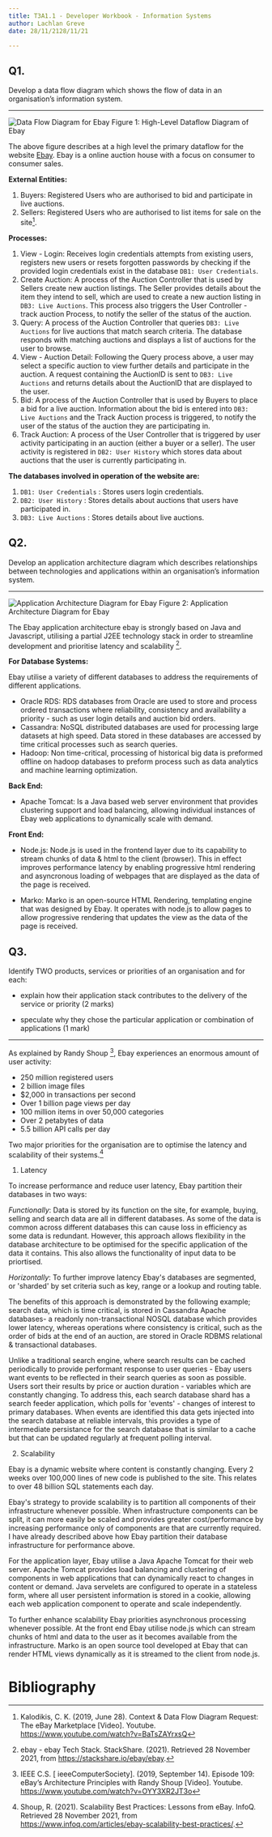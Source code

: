 ```yaml
---
title: T3A1.1 - Developer Workbook - Information Systems 
author: Lachlan Greve
date: 28/11/2128/11/21

---
```


Q1.
---

Develop a data flow diagram which shows the flow of data in an organisation’s information system.

----

![Data Flow Diagram for Ebay](EbayDFD.1.3.svg)
Figure 1: High-Level Dataflow Diagram of Ebay

The above figure describes at a high level the primary dataflow for the website [Ebay](https://www.ebay.com).  Ebay is a online auction house with a focus on consumer to consumer sales.

**External Entities:**

1. Buyers: Registered Users who are authorised to bid and participate in live auctions.
2. Sellers: Registered Users who are authorised to list items for sale on the site[^1].

**Processes:**

1. View - Login: Receives login credentials attempts from existing users, registers new users or resets forgotten passwords by checking if the provided login credentials exist in the database `DB1: User Credentials`.
2. Create Auction: A process of the Auction Controller that is used by Sellers create new auction listings. The Seller provides details about the item they intend to sell, which are used to create a new auction listing in `DB3: Live Auctions`. This process also triggers the User Controller - track auction Process, to notify the seller of the status of the auction.
3. Query: A process of the Auction Controller that queries `DB3: Live Auctions` for live auctions that match search criteria. The database responds with matching auctions and displays a list of auctions for the user to browse.
4. View - Auction Detail: Following the Query process above, a user may select a specific auction to view further details and participate in the auction. A request containing the AuctionID is sent to `DB3: Live Auctions` and returns details about the AuctionID that are displayed to the user.
5. Bid: A process of the Auction Controller that is used by Buyers to place a bid for a live auction. Information about the bid is entered into `DB3: Live Auctions` and the Track Auction process is triggered, to notify the user of the status of the auction they are participating in.
6. Track Auction: A process of the User Controller that is triggered by user activity participating in an auction (either a buyer or a seller). The user activity is registered in `DB2: User History` which stores data about auctions that the user is currently participating in.

**The databases involved in operation of the website are:**

1. `DB1: User Credentials` : Stores users login credentials.
2. `DB2: User History` : Stores details about auctions that users have participated in.
3. `DB3: Live Auctions` : Stores details about live auctions.

Q2.
---
Develop an application architecture diagram which describes relationships between technologies and applications within an organisation’s information system.

----

![Application Architecture Diagram for Ebay](EbayAAD1.2.svg)
Figure 2: Application Architecture Diagram for Ebay

The Ebay application architecture ebay is strongly based on Java and Javascript, utilising a partial J2EE technology stack in order to streamline development and prioritise latency and scalability [^2].

**For Database Systems:**

Ebay utilise a variety of different databases to address the requirements of different applications.

- Oracle RDS: RDS databases from Oracle are used to store and process ordered transactions where reliability, consistency and availability a priority - such as user login details and auction bid orders.
- Cassandra: NoSQL distributed databases are used for processing large datasets at high speed. Data stored in these databases are accessed by time critical processes such as search queries.
- Hadoop: Non time-critical, processing of historical big data is preformed offline on hadoop databases to preform process such as data analytics and machine learning optimization.

**Back End:** 
- Apache Tomcat: Is a Java based web server environment that provides clustering support and load balancing, allowing individual instances of Ebay web applications to dynamically scale with demand.

 **Front End:**

- Node.js: Node.js is used in the frontend layer due to its capability to stream chunks of data & html to the client (browser). This in effect improves performance latency by enabling progressive html rendering and asyncronous loading of webpages that are displayed as the data of the page is received. 

- Marko: Marko is an open-source HTML Rendering, templating engine that was designed by Ebay. It operates with node.js to allow pages to allow progressive rendering that updates the view as the data of the page is received. 

Q3.
---

Identify TWO products, services or priorities of an organisation and for each:

- explain how their application stack contributes to the delivery of the service or priority (2 marks)

- speculate why they chose the particular application or combination of applications (1 mark)

---


As explained by Randy Shoup [^3], Ebay experiences an enormous amount of user activity:

- 250 million registered users
- 2 billion image files
- $2,000 in transactions per second
- Over 1 billion page views per day
- 100 million items in over 50,000 categories
- Over 2 petabytes of data
- 5.5 billion API calls per day

Two major priorities for the organisation are to optimise the latency and scalability of their systems.[^4]

1. Latency

To increase performance and reduce user latency, Ebay partition their databases in two ways: 

*Functionally*: Data is stored by its function on the site, for example, buying, selling and search data are all in different databases. As some of the data is common across different databases this can cause loss in efficiency as some data is redundant. However, this approach allows flexibility in the database architecture to be optimised for the specific application of the data it contains. This also allows the functionality of input data to be priortised.

*Horizontally*: To further improve latency Ebay's databases are segmented, or 'sharded' by set criteria such as key, range or a lookup and routing table.  

The benefits of this approach is demonstrated by the following example; search data, which is time critical, is stored in Cassandra Apache databases- a readonly non-transactional NOSQL database which provides lower latency, whereas operations where consistency is critical, such as the order of bids at the end of an auction, are stored in Oracle RDBMS relational & transactional databases.

Unlike a traditional search engine, where search results can be cached periodically to provide performant response to user queries - Ebay users want events to be reflected in their search queries as soon as possible. Users sort their results by price or auction duration - variables which are constantly changing. To address this, each search database shard has a search feeder application, which polls for 'events' - changes of interest to primary databases. When events are identified this data gets injected into the search database at reliable intervals, this provides a type of intermediate persistance for the search database that is similar to a cache but that can be updated regularly at frequent polling interval. 

2. Scalability 

Ebay is a dynamic website where content is constantly changing. Every 2 weeks over 100,000 lines of new code is published to the site. This relates to over 48 billion SQL statements each day.

Ebay's strategy to provide scalability is to partition all components of their infrastructure whenever possible. When infrastructure components can be split, it can more easily be scaled and provides greater cost/performance by increasing performance only of components are that are currently required. I have already described above how Ebay partition their database infrastructure for performance above.

For the application layer, Ebay utilise a Java Apache Tomcat for their web server. Apache Tomcat provides load balancing and clustering of components in web applications that can dynamically react to changes in content or demand. Java servelets are configured to operate in a stateless form, where all user persistent information is stored in a cookie, allowing each web application component to operate and scale independently.

To further enhance scalability Ebay priorities asynchronous processing whenever possible. At the front end Ebay utilise node.js which can stream chunks of html and data to the user as it becomes available from the infrastructure. Marko is an open source tool developed at Ebay that can render HTML views dynamically as it is streamed to the client from node.js.

Bibliography    
===

[^1]: Kalodikis, C. K. (2019, June 28). Context & Data Flow Diagram Request: The eBay Marketplace [Video]. Youtube. https://www.youtube.com/watch?v=BaTsZAYrxsQ

[^2]: ebay - ebay Tech Stack. StackShare. (2021). Retrieved 28 November 2021, from https://stackshare.io/ebay/ebay.

[^3]: IEEE C.S. [ ieeeComputerSociety]. (2019, September 14). Episode 109: eBay’s Architecture Principles with Randy Shoup [Video]. Youtube. https://www.youtube.com/watch?v=OYY3XR2JT3o

[^4]: Shoup, R. (2021). Scalability Best Practices: Lessons from eBay. InfoQ. Retrieved 28 November 2021, from https://www.infoq.com/articles/ebay-scalability-best-practices/.